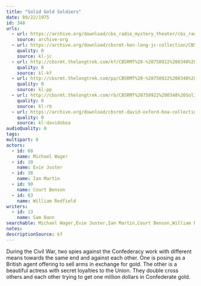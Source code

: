 ```yaml
---
title: "Solid Gold Soldiers"
date: 09/22/1975
id: 348
urls: 
  - url: https://archive.org/download/cbs_radio_mystery_theater/cbs_radio_mystery_theater-0301-0350.zip/cbs_radio_mystery_theater-0301-0350%2Fcbsrmt_0348_solid_gold_soldiers.mp3
    source: archive-org
  - url: https://archive.org/download/cbsrmt-ken-long-jc-collection/CBSRMT - 750922 0348 Solid Gold Soldiers vbr oz_jc.mp3
    quality: 0
    source: kl-jc
  - url: http://cbsrmt.thelongtrek.com/kf/CBSRMT%20-%20750922%200348%20Solid%20Gold%20Soldiers_kf.mp3
    quality: 0
    source: kl-kf
  - url: http://cbsrmt.thelongtrek.com/pp/CBSRMT%20-%20750922%200348%20Solid%20Gold%20Soldiers_pp.mp3
    quality: 0
    source: kl-pp
  - url: http://cbsrmt.thelongtrek.com/rb/CBSRMT%20750922%200348%20Solid%20Gold%20Soldiers_wuwm%20recorded%207_4_76.mp3
    quality: 0
    source: kl-rb
  - url: https://archive.org/download/cbsrmt-david-oxford-boa-collection/CBSRMT-750922-0348-Solid-Gold-Soldiers-(128-44)_WBBM-JE-+-4m-Ford-attempted-assassination-{BoA}.mp3
    quality: 0
    source: kl-davidoboa
audioQuality: 0
tags: 
multipart: 0
actors:  
  - id: 68
    name: Michael Wager  
  - id: 10
    name: Evie Juster  
  - id: 38
    name: Ian Martin  
  - id: 90
    name: Court Benson  
  - id: 63
    name: William Redfield
writers:  
  - id: 13
    name: Sam Dann
searchable: Michael Wager,Evie Juster,Ian Martin,Court Benson,William Redfield Sam Dann
notes: 
descriptionSource: kf
---
```

During the Civil War, two spies against the Confederacy work with different means towards the same end and against each other. One is posing as a British agent offering to sell arms in exchange for gold. The other is a beautiful actress with secret loyalties to the Union. They double cross others and each other trying to get one million dollars in Confederate gold.